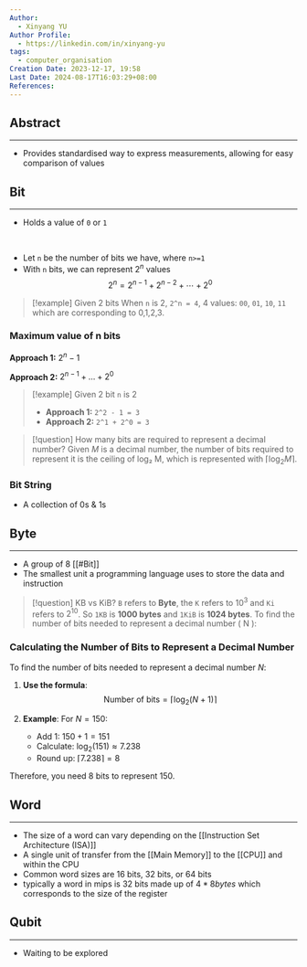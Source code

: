 ```yaml
---
Author:
  - Xinyang YU
Author Profile:
  - https://linkedin.com/in/xinyang-yu
tags:
  - computer_organisation
Creation Date: 2023-12-17, 19:58
Last Date: 2024-08-17T16:03:29+08:00
References: 
---
```

## Abstract
---
- Provides standardised way to express measurements, allowing for easy comparison of values

## Bit
---
- Holds a value of `0` or `1`
</br>

- Let `n` be the number of bits we have, where `n>=1`
- With `n` bits, we can represent $2^{n}$ values
$$
2^{n}= 2^{n-1} + 2^{n-2} + \cdots + 2^{0}
$$

>[!example] Given 2 bits
>When `n` is $2$, `2^n = 4`, 4 values: `00`, `01`, `10`, `11` which are corresponding to 0,1,2,3.

### Maximum value of n bits
**Approach 1:** $2^{n} -1$

**Approach 2:** $2^{n-1} + \ldots + 2^0$


>[!example] Given 2 bit
>`n` is $2$
>- **Approach 1:** `2^2 - 1 = 3`
>- **Approach 2:** `2^1 + 2^0 = 3`

>[!question] How many bits are required to represent a decimal number?
> Given $M$ is a decimal number, the number of bits required to represent it is the ceiling of log₂ M, which is represented with $\lceil \log_2 M \rceil$.

### Bit String
- A collection of 0s & 1s

## Byte
---
- A group of 8 [[#Bit]]
- The smallest unit a programming language uses to store the data and instruction

>[!question] KB vs KiB?
> `B` refers to **Byte**, the `K` refers to $10^3$ and `Ki` refers to $2^{10}$. So `1KB` is **$1000$  bytes** and `1KiB` is **$1024$ bytes**.
To find the number of bits needed to represent a decimal number \( N \):

### Calculating the Number of Bits to Represent a Decimal Number

To find the number of bits needed to represent a decimal number $N$:

1. **Use the formula**: 
   $$
   \text{Number of bits} = \lceil \log_2(N + 1) \rceil
   $$
   
2. **Example**: For $N = 150$:
   - Add 1: $150 + 1 = 151$
   - Calculate: $\log_2(151) \approx 7.238$
   - Round up: $\lceil 7.238 \rceil = 8$

Therefore, you need 8 bits to represent 150.



## Word
---
- The size of a word can vary depending on the [[Instruction Set Architecture (ISA)]]
- A single unit of transfer from the [[Main Memory]] to the [[CPU]] and within the CPU
- Common word sizes are 16 bits, 32 bits, or 64 bits
- typically a word in mips is 32 bits made up of $4 * 8 bytes$ which corresponds to the size of the register 


## Qubit
---
- Waiting to be explored